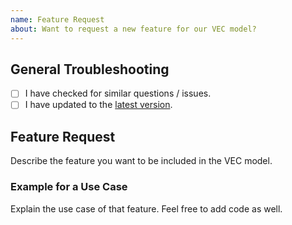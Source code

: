 ```yaml
---
name: Feature Request
about: Want to request a new feature for our VEC model?
---
```


## General Troubleshooting

- [ ] I have checked for similar questions / issues.
- [ ] I have updated to the [latest version](https://mvnrepository.com/artifact/com.foursoft.vecmodel).

## Feature Request

Describe the feature you want to be included in the VEC model. 

### Example for a Use Case

Explain the use case of that feature. Feel free to add code as well.